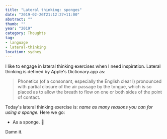 ```yaml
---
title: "Lateral thinking: sponges"
date: "2019-02-26T21:12:27+11:00"
abstract: ""
thumb: ""
year: "2019"
category: Thoughts
tag:
- language
- lateral-thinking
location: sydney
---
```

I like to engage in lateral thinking exercises when I need inspiration. Lateral thinking is defined by Apple's Dictionary.app as:

> Phonetics (of a consonant, especially the English clear l) pronounced with partial closure of the air passage by the tongue, which is so placed as to allow the breath to flow on one or both sides of the point of contact.

Today's lateral thinking exercise is: *name as many reasons you can for using a sponge.* Here we go:

* As a sponge. 🧽

Damn it.

